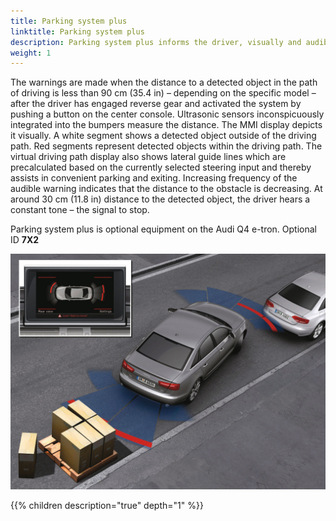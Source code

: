 ```yaml
---
title: Parking system plus
linktitle: Parking system plus
description: Parking system plus informs the driver, visually and audibly, about obstacles in front of and behind the vehicle.
weight: 1
---
```


 The warnings are made when the distance to a detected object in the path of driving is less than 90 cm (35.4 in) – depending on the specific model – after the driver has engaged reverse gear and activated the system by pushing a button on the center console. Ultrasonic sensors inconspicuously integrated into the bumpers measure the distance. The MMI display depicts it visually. A white segment shows a detected object outside of the driving path. Red segments represent detected objects within the driving path. The virtual driving path display also shows lateral guide lines which are precalculated based on the currently selected steering input and thereby assists in convenient parking and exiting. Increasing frequency of the audible warning indicates that the distance to the obstacle is decreasing. At around 30 cm (11.8 in) distance to the detected object, the driver hears a constant tone – the signal to stop.

 Parking system plus is optional equipment on the Audi Q4 e-tron. Optional ID **7X2**

![Parking system plus](parkingsystemplus.jpg "Parking system plus")

{{% children description="true" depth="1" %}}
